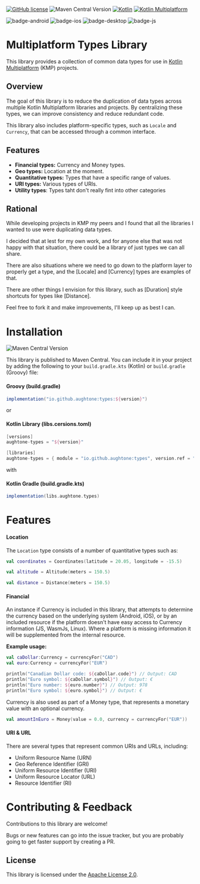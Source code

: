 [![GitHub license](https://img.shields.io/badge/license-Apache%20License%202.0-blue.svg?style=flat)](http://www.apache.org/licenses/LICENSE-2.0)
![Maven Central Version](https://img.shields.io/maven-central/v/io.github.aughtone/types?style=flat)
[![Kotlin](https://img.shields.io/badge/Kotlin-2.1.10-blue.svg?logo=kotlin&style=flat)](http://kotlinlang.org)
[![Kotlin Multiplatform](https://img.shields.io/badge/Kotlin-Multiplatform-brightgreen?logo=kotlin)](https://github.com/JetBrains/compose-multiplatform)


![badge-android](http://img.shields.io/badge/platform-android-6EDB8D.svg?style=flat)
![badge-ios](http://img.shields.io/badge/platform-ios-CDCDCD.svg?style=flat)
![badge-desktop](http://img.shields.io/badge/platform-desktop-DB413D.svg?style=flat)
![badge-js](http://img.shields.io/badge/platform-js%2Fwasm-FDD835.svg?style=flat)

# Multiplatform Types Library

This library provides a collection of common data types for use in [Kotlin Multiplatform](https://www.jetbrains.com/kotlin-multiplatform/) (KMP) projects.

## Overview

The goal of this library is to reduce the duplication of data types across multiple Kotlin Multiplatform libraries and projects. By centralizing these types, we can improve consistency and reduce redundant code.

This library also includes platform-specific types, such as `Locale` and `Currency`, that can be accessed through a common interface.

## Features

* **Financial types:** Currency and Money types.
* **Geo types:** Location at the moment.
* **Quantitative types:** Types that have a specific range of values.
* **URI types:** Various types of URIs.
* **Utility types**: Types taht don't really fint into other categories

## Rational
While developing projects in KMP my peers and I found that all the libraries I wanted to use were duplicating data 
types. 

I decided that at lest for my own work, and for anyone else that was not happy 
with that situation, there could be a library of just types we can all share.

There are also situations where we need to go down to the platform layer to properly get a type, 
and the [Locale] and [Currency] types are examples of that.

There are other things I envision for this library, such as [Duration] style shortcuts for types like [Distance].

Feel free to fork it and make improvements, I'll keep up as best I can.

# Installation
![Maven Central Version](https://img.shields.io/maven-central/v/io.github.aughtone/types?style=flat)

This library is published to Maven Central. You can include it in your project by adding the following to your `build.gradle.kts` (Kotlin) or `build.gradle` (Groovy) file:

#### Groovy (build.gradle)
```gradle
implementation("io.github.aughtone:types:${version}")
```
or 

#### Kotlin Library (libs.cersions.toml)
```gradle
[versions]
aughtone-types = "${version}"

[libraries]
aughtone-types = { module = "io.github.aughtone:types", version.ref = "aughtone-types" }

```
with 

#### Kotlin Gradle (build.gradle.kts)
```gradle
implementation(libs.aughtone.types)
```

# Features

#### Location
The `Location` type consists of a number of quantitative types such as:

```kotlin
val coordinates = Coordinates(latitude = 20.05, longitude = -15.5)
```
```kotlin
val altitude = Altitude(meters = 150.5)
```
```kotlin
val distance = Distance(meters = 150.5)
```

#### Financial

An instance if Currency is included in this library, that attempts to determine the currency based 
on the underlying system (Android, iOS), or by an included resource if the platform doesn't have 
easy access to Currency information (JS, WasmJs, Linux). Where a platform is missing information it 
will be supplemented from the internal resource.

**Example usage:**
```kotlin
val caDollar:Currency = currencyFor("CAD")
val euro:Currency = currencyFor("EUR")

println("Canadian Dollar code: ${caDollar.code}") // Output: CAD
println("Euro symbol: ${caDollar.symbol}") // Output: €
println("Euro number: ${euro.number}") // Output: 978
println("Euro symbol: ${euro.symbol}") // Output: €
```

Currency is also used as part of a Money type, that represents a monetary value with an optional currency. 
```kotlin
val amountInEuro = Money(value = 0.0, currency = currencyFor("EUR"))
```

#### URI & URL

There are several types that represent common URIs and URLs, including:

* Uniform Resource Name (URN)
* Geo Reference Identifier (GRI)
* Uniform Resource Identifier (URI)
* Uniform Resource Locator (URL)
* Resource Identifier (RI)


# Contributing & Feedback

Contributions to this library are welcome!

Bugs or new features can go into the issue tracker, but you are probably going to get faster support by creating a PR.   

## License

This library is licensed under the [Apache License 2.0](http://www.apache.org/licenses/LICENSE-2.0).
